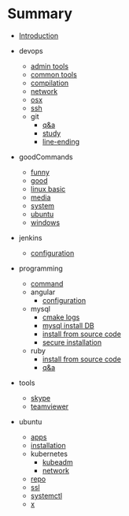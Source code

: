 # Summary

* [Introduction](README.md)

* devops
    * [admin tools](devops/adminTools.md)
    * [common tools](devops/commonTools.md)
    * [compilation](devops/compilation.md)
    * [network](devops/network.md)
    * [osx](devops/osx.md)
    * [ssh](devops/ssh.md)
    * git
        * [q&a](devops/git/gitQ&A.md)
        * [study](devops/git/gitStudy.md)
        * [line-ending](devops/git/gitLineEnding.md)

* goodCommands
    * [funny](goodCommands/funny.md)
    * [good](goodCommands/good.md)
    * [linux basic](goodCommands/linuxBasic.md)
    * [media](goodCommands/media.md)
    * [system](goodCommands/system.md)
    * [ubuntu](goodCommands/ubuntu.md)
    * [windows](goodCommands/windows.md)

* jenkins
    * [configuration](jenkins/configuration.md)

* programming
    * [command](programming/programCommand.md)
    * angular
        * [configuration](programming/angular/angularConfiguraion.md)
    * mysql
        * [cmake logs](programming/mysql/mysqlCmakeLogs.md)
        * [mysql install DB](programming/mysql/mysqlInstallDB.md)
        * [install from source code](programming/mysql/mysqlInstallationBySourceCode.md)
        * [secure installation](programming/mysql/mysqlSecureInstallation.md)
    * ruby
        * [install from source code](programming/ruby/rubyInstallationBySourceCode.md)
        * [q&a](programming/ruby/rubyInstallationQ&A.md)

* tools
    * [skype](tools/skype.md)
    * [teamviewer](tools/teamviewer.md)

* ubuntu
    * [apps](ubuntu/apps.md)
    * [installation](ubuntu/installation.md)
    * kubernetes
        * [kubeadm](ubuntu/kubernetes/kubeadm.md)
        * [network](ubuntu/kubernetes/network.md)
    * [repo](ubuntu/repo.md)
    * [ssl](ubuntu/ssl.md)
    * [systemctl](ubuntu/systemctl.md)
    * [x](ubuntu/x.md)

